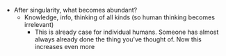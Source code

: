   * After singularity, what becomes abundant?
    * Knowledge, info, thinking of all kinds (so human thinking becomes irrelevant)
      * This is already case for individual humans. Someone has almost always already done the thing you've thought of. Now this increases even more
